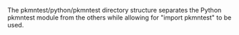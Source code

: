 The pkmntest/python/pkmntest directory structure separates the Python pkmntest
module from the others while allowing for "import pkmntest" to be used.
